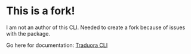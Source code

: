# This is a fork!

I am not an author of this CLI. Needed to create a fork because of issues with the package.

Go here for documentation:
[Traduora CLI](https://github.com/arelstone/traduora-cli)

